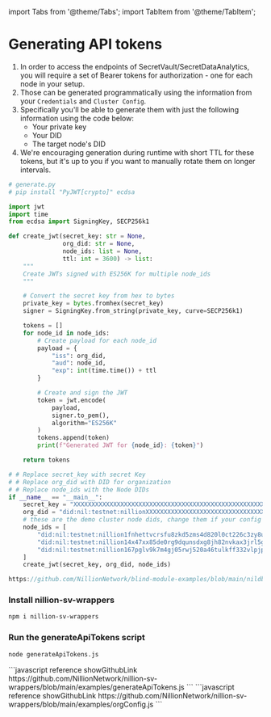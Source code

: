 import Tabs from '@theme/Tabs';
import TabItem from '@theme/TabItem';

# Generating API tokens

1. In order to access the endpoints of SecretVault/SecretDataAnalytics, you will require a set of Bearer tokens for authorization - one for each node in your setup.
2. Those can be generated programmatically using the information from your `Credentials` and `Cluster Config`.
3. Specifically you'll be able to generate them with just the following information using the code below:
   - Your private key
   - Your DID
   - The target node's DID
4. We're encouraging generation during runtime with short TTL for these tokens, but it's up to you if you want to manually rotate them on longer intervals.

<Tabs>
  <TabItem value="python" label="Python">

```python
# generate.py
# pip install "PyJWT[crypto]" ecdsa

import jwt
import time
from ecdsa import SigningKey, SECP256k1

def create_jwt(secret_key: str = None,
               org_did: str = None,
               node_ids: list = None,
               ttl: int = 3600) -> list:
    """
    Create JWTs signed with ES256K for multiple node_ids
    """

    # Convert the secret key from hex to bytes
    private_key = bytes.fromhex(secret_key)
    signer = SigningKey.from_string(private_key, curve=SECP256k1)

    tokens = []
    for node_id in node_ids:
        # Create payload for each node_id
        payload = {
            "iss": org_did,
            "aud": node_id,
            "exp": int(time.time()) + ttl
        }

        # Create and sign the JWT
        token = jwt.encode(
            payload,
            signer.to_pem(),
            algorithm="ES256K"
        )
        tokens.append(token)
        print(f"Generated JWT for {node_id}: {token}")

    return tokens

# # Replace secret_key with secret Key
# # Replace org_did with DID for organization
# # Replace node_ids with the Node DIDs
if __name__ == "__main__":
    secret_key = "XXXXXXXXXXXXXXXXXXXXXXXXXXXXXXXXXXXXXXXXXXXXXXXXXXXXXXXXXXXXXX"
    org_did = "did:nil:testnet:nillionXXXXXXXXXXXXXXXXXXXXXXXXXXXXXXXXXXXXXXXX"
    # these are the demo cluster node dids, change them if your config is different
    node_ids = [ 
        "did:nil:testnet:nillion1fnhettvcrsfu8zkd5zms4d820l0ct226c3zy8u",
        "did:nil:testnet:nillion14x47xx85de0rg9dqunsdxg8jh82nvkax3jrl5g",
        "did:nil:testnet:nillion167pglv9k7m4gj05rwj520a46tulkff332vlpjp"
    ]
    create_jwt(secret_key, org_did, node_ids)
```

</TabItem> 
<TabItem value="javascript" label="JavaScript (from scratch)">

```javascript reference showGithubLink
https://github.com/NillionNetwork/blind-module-examples/blob/main/nildb/secretvault_nextjs/generate.js
```

</TabItem>

<TabItem value="wrapper" label="JavaScript (with wrapper)">

### Install nillion-sv-wrappers

```bash
npm i nillion-sv-wrappers
```

### Run the generateApiTokens script

```bash
node generateApiTokens.js
```

<Tabs>
  <TabItem value="generateApiTokens" label="generateApiTokens.js">
```javascript reference showGithubLink
https://github.com/NillionNetwork/nillion-sv-wrappers/blob/main/examples/generateApiTokens.js
```
</TabItem>
  <TabItem value="orgConfig" label="orgConfig.js">
```javascript reference showGithubLink
https://github.com/NillionNetwork/nillion-sv-wrappers/blob/main/examples/orgConfig.js
```
</TabItem>
</Tabs>
</TabItem>

</Tabs>
